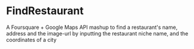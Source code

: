 # FindRestaurant
A Foursquare + Google Maps API mashup to find a restaurant's name, address and the image-url by inputting the restaurant niche name, and the coordinates of a city
